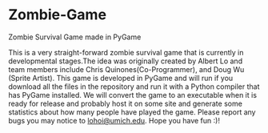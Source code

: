 # Zombie-Game
Zombie Survival Game made in PyGame

This is a very straight-forward zombie survival game that is currently in developmental stages.The idea was originally created by Albert Lo and team members include Chris Quinones(Co-Programmer), and Doug Wu (Sprite Artist). This game is developed in PyGame and will run if you download all the files in the repository and run it with a Python compiler that has PyGame installed. We will convert the game to an executable when it is ready for release and probably host it on some site and generate some statistics about how many people have played the game. Please report any bugs you may notice to lohoi@umich.edu. Hope you have fun :)!



